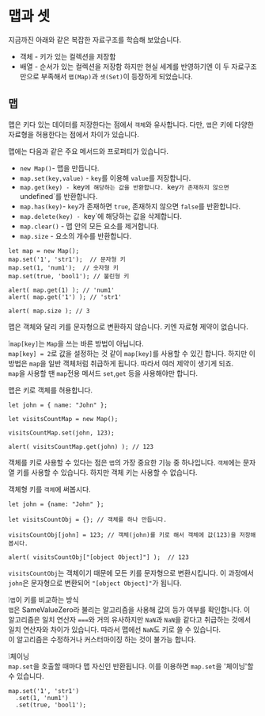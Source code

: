 # 맵과 셋
지금까진 아래와 같은 복잡한 자료구조를 학습해 보았습니다.
- 객체 - 키가 있는 컬렉션을 저장함
- 배열 - 순서가 있는 컬렉션을 저장함
하지만 현실 세계를 반영하기엔 이 두 자료구조 만으로 부족해서 `맵(Map)`과 `셋(Set)`이 등장하게 되었습니다.   


## 맵
맵은 키다 있는 데이터를 저장한다는 점에서 `객체`와 유사합니다. 다만, `맵`은 키에 다양한 자료형을 허용한다는 점에서 차이가 있습니다.   
   
맵에는 다음과 같은 주요 메서드와 프로퍼티가 있습니다.
- `new Map()`- 맵을 만듭니다.
- `map.set(key,value)` - `key`를 이용해 `value`를 저장합니다.
- `map.get(key) - `key`에 해당하는 값을 반환합니다. `key`가 존재하지 않으면 `undefined`를 반환합니다.
- `map.has(key)`- `key`가 존재하면 `true`, 존재하지 않으면 `false`를 반환합니다.
- `map.delete(key) - `key`에 해당하는 값을 삭제합니다.
- `map.clear()` - 맵 안의 모든 요소를 제거합니다.
- `map.size` - 요소의 개수를 반환합니다.
```
let map = new Map();
map.set('1', 'str1');  // 문자형 키
map.set(1, 'num1');  // 숫자형 키
map.set(true, 'bool1'); // 불린형 키

alert( map.get(1) ); // 'num1'
alert( map.get('1') ); // 'str1'

alert( map.size ); // 3
```
맵은 객체와 달리 키를 문자형으로 변환하지 않습니다. 키엔 자료형 제약이 없습니다.   
   

❕`map[key]`는 `Map`을 쓰는 바른 방법이 아닙니다.   
`map[key] = 2`로 값을 설정하는 것 같이 `map[key]`를 사용할 수 있긴 합니다. 하지만 이 방법은 `map`을 일반 객체처럼 취급하게 됩니다. 따라서 여러 제약이 생기게 되죠.   
`map`을 사용할 땐 `map`전용 메서드 `set`,`get` 등을 사용해야만 합니다.   
   
맵은 키로 객체를 허용합니다.
```
let john = { name: "John" };

let visitsCountMap = new Map();

visitsCountMap.set(john, 123);

alert( visitsCountMap.get(john) ); // 123
```
객체를 키로 사용할 수 있다는 점은 `맵`의 가장 중요한 기능 중 하나입니다. `객체`에는 문자열 키를 사용할 수 있습니다. 하지만 객체 키는 사용할 수 없습니다.   
   
객체형 키를 `객체`에 써봅시다.
```
let john = {name: "John" };

let visitsCountObj = {}; // 객체를 하나 만듭니다.

visitsCountObj[john] = 123; // 객체(john)를 키로 해서 객체에 값(123)을 저장해봅시다.

alert( visitsCountObj["[object Object]"] );  // 123
```
`visitsCountObj`는 객체이기 때문에 모든 키를 문자형으로 변환시킵니다. 이 과정에서 `john`은 문자형으로 변환되어 `"[object Object]"`가 됩니다.   
   
❕`맵`이 키를 비교하는 방식   
`맵`은 SameValueZero라 불리는 알고리즘을 사용해 값의 등가 여부를 확인합니다. 이 알고리즘은 일치 연산자 `===`와 거의 유사하지만 `NaN`과 `NaN`을 같다고 취급하는 것에서 일치 연산자와 차이가 있습니다. 따라서 맵에선 `NaN`도 키로 쓸 수 있습니다.   
이 알고리즘은 수정하거나 커스터마이징 하는 것이 불가능 합니다.   
   
❕체이닝   
`map.set`을 호출할 때마다 맵 자신인 반환됩니다. 이를 이용하면 `map.set`을 '체이닝'할 수 있습니다.
```
map.set('1', 'str1')
  .set(1, 'num1')
  .set(true, 'bool1');
```


